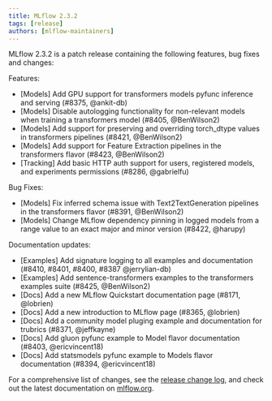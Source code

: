 ```yaml
---
title: MLflow 2.3.2
tags: [release]
authors: [mlflow-maintainers]
---
```


MLflow 2.3.2 is a patch release containing the following features, bug fixes and changes:

Features:

- [Models] Add GPU support for transformers models pyfunc inference and serving (#8375, @ankit-db)
- [Models] Disable autologging functionality for non-relevant models when training a transformers model (#8405, @BenWilson2)
- [Models] Add support for preserving and overriding torch_dtype values in transformers pipelines (#8421, @BenWilson2)
- [Models] Add support for Feature Extraction pipelines in the transformers flavor (#8423, @BenWilson2)
- [Tracking] Add basic HTTP auth support for users, registered models, and experiments permissions (#8286, @gabrielfu)

Bug Fixes:

- [Models] Fix inferred schema issue with Text2TextGeneration pipelines in the transformers flavor (#8391, @BenWilson2)
- [Models] Change MLflow dependency pinning in logged models from a range value to an exact major and minor version (#8422, @harupy)

Documentation updates:

- [Examples] Add signature logging to all examples and documentation (#8410, #8401, #8400, #8387 @jerrylian-db)
- [Examples] Add sentence-transformers examples to the transformers examples suite (#8425, @BenWilson2)
- [Docs] Add a new MLflow Quickstart documentation page (#8171, @lobrien)
- [Docs] Add a new introduction to MLflow page (#8365, @lobrien)
- [Docs] Add a community model pluging example and documentation for trubrics (#8371, @jeffkayne)
- [Docs] Add gluon pyfunc example to Model flavor documentation (#8403, @ericvincent18)
- [Docs] Add statsmodels pyfunc example to Models flavor documentation (#8394, @ericvincent18)

For a comprehensive list of changes, see the [release change log](https://github.com/mlflow/mlflow/releases/tag/v2.3.2), and check out the latest documentation on [mlflow.org](http://mlflow.org/).
